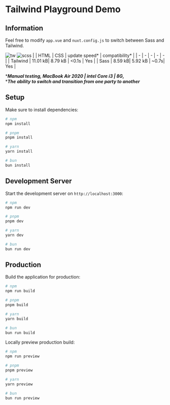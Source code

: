 # Tailwind Playground Demo

## Information
Feel free to modify `app.vue` and `nuxt.config.js` to switch between Sass and Tailwind.

![tw](./public/tw.png)
![scss](./public/scss.png)
| | HTML | CSS | update speed* | compatibility* |
| - | - | - | - | - |
| Tailwind | 11.01 kB| 8.79 kB | <0.1s | Yes |
| Sass | 8.59 kB| 5.92 kB | ~0.7s| Yes |

****Manual testing, MacBook Air 2020 | intel Core i3 | 8G,***   
****The ability to switch and transition from one party to another***

## Setup

Make sure to install dependencies:

```bash
# npm
npm install

# pnpm
pnpm install

# yarn
yarn install

# bun
bun install
```

## Development Server

Start the development server on `http://localhost:3000`:

```bash
# npm
npm run dev

# pnpm
pnpm dev

# yarn
yarn dev

# bun
bun run dev
```

## Production

Build the application for production:

```bash
# npm
npm run build

# pnpm
pnpm build

# yarn
yarn build

# bun
bun run build
```

Locally preview production build:

```bash
# npm
npm run preview

# pnpm
pnpm preview

# yarn
yarn preview

# bun
bun run preview
```
